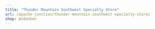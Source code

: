 ```yaml
---
title: "Thunder Mountain Southwest Specialty Store"
url: /apache-junction/thunder-mountain-southwest-specialty-store/
shop: Andenken
---
```

